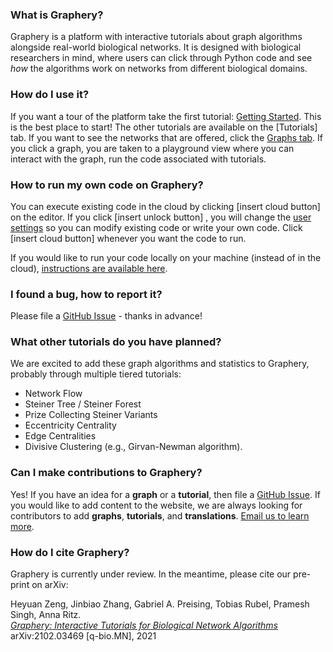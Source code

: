 ### What is Graphery?

Graphery is a platform with interactive tutorials about graph algorithms alongside real-world biological networks. It is designed with biological researchers in mind, where users can click through Python code and see _how_ the algorithms work on networks from different biological domains.

### How do I use it?

If you want a tour of the platform take the first tutorial: [Getting Started](https://graphery.reedcompbio.org/tutorial/en-us/get-started).  This is the best place to start!  The other tutorials are available on the [Tutorials] tab.  If you want to see the networks that are offered, click the [Graphs tab](https://graphery.reedcompbio.org/graphs).  If you click a graph, you are taken to a playground view where you can interact with the graph, run the code associated with tutorials.

### How to run my own code on Graphery?

You can execute existing code in the cloud by clicking [insert cloud button] on the editor.  If you click [insert unlock button] , you will change the [user settings](https://graphery.reedcompbio.org/settings) so you can modify existing code or write your own code.  Click [insert cloud button] whenever you want the code to run.

If you would like to run your code locally on your machine (instead of in the cloud), [instructions are available here](https://docs.graphery.reedcompbio.org/user-manual/local-server/).

### I found a bug, how to report it?

Please file a [GitHub Issue](https://github.com/FlickerSoul/Graphery/issues) - thanks in advance!

### What other tutorials do you have planned?

We are excited to add these graph algorithms and statistics to Graphery, probably through multiple tiered tutorials:
- Network Flow
- Steiner Tree / Steiner Forest
- Prize Collecting Steiner Variants
- Eccentricity Centrality
- Edge Centralities
- Divisive Clustering (e.g., Girvan-Newman algorithm).

### Can I make contributions to Graphery?

Yes! If you have an idea for a **graph** or a **tutorial**, then file a [GitHub Issue](https://github.com/FlickerSoul/Graphery/issues).  If you would like to add content to the website, we are always looking for contributors to add **graphs**, **tutorials**, and **translations**. [Email us to learn more](mailto:graphery@groups.reed.edu).

### How do I cite Graphery?

Graphery is currently under review. In the meantime, please cite our pre-print on arXiv:

Heyuan Zeng, Jinbiao Zhang, Gabriel A. Preising, Tobias Rubel, Pramesh Singh, Anna Ritz.  
[_Graphery: Interactive Tutorials for Biological Network Algorithms_](https://arxiv.org/abs/2102.03469)
arXiv:2102.03469 [q-bio.MN], 2021
